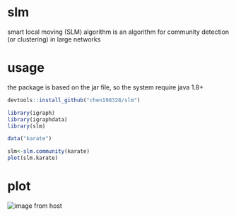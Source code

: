 # slm
smart local moving (SLM) algorithm is an algorithm for community detection (or clustering) in large networks

# usage

the package is based on the jar file, so the system require java 1.8+ 

```r
devtools::install_github("chen198328/slm")

library(igraph)
library(igraphdata)
library(slm)

data("karate")

slm<-slm.community(karate)
plot(slm.karate)
```

# plot
![image from host](http://ludowaltman.nl/slm/network.png)
